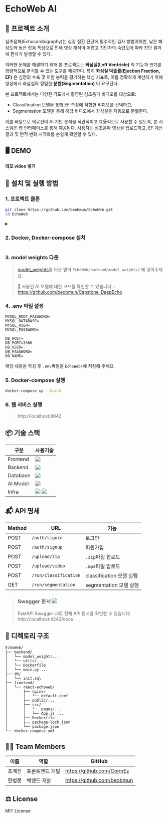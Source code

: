 # EchoWeb AI
## 🎯 프로젝트 소개
심초음파(Echocardiography)는 심장 질환 진단에 필수적인 검사 방법이지만, 낮은 해상도와 높은 잡음 특성으로 인해 영상 해석이 어렵고 진단자의 숙련도에 따라 진단 결과에 편차가 발생할 수 있다.

이러한 문제를 해결하기 위해 본 프로젝트는 **좌심실(Left Ventricle)** 의 기능과 크기를 정량적으로 분석할 수 있는 도구를 제공한다. 특히 **좌심실 박출률(Ejection Fraction, EF)** 은 심장의 수축 및 이완 능력을 평가하는 핵심 지표로, 이를 정확하게 계산하기 위해 영상에서 좌심실의 정밀한 **분할(Segmentation)** 이 요구된다.

본 프로젝트에서는 다양한 각도에서 촬영된 심초음파 비디오를 대상으로:
- Classification 모델을 통해 EF 측정에 적합한 비디오를 선택하고,
- Segmentation 모델을 통해 해당 비디오에서 좌심실을 자동으로 분할한다.

이를 바탕으로 의료진이 AI 기반 분석을 직관적이고 효율적으로 사용할 수 있도록, 본 시스템은 웹 인터페이스를 통해 제공된다. 사용자는 심초음파 영상을 업로드하고, EF 계산 결과 및 면적 변화 시각화를 손쉽게 확인할 수 있다.

## 🖥️ DEMO
**데모 video 넣기**

## 🚀 설치 및 실행 방법
### 1. 프로젝트 클론
```bash
git clone https://github.com/beobmun/EchoWeb.git
cd EchoWeb
```
<details>
  <summary>
    
  ### 2. Docker, Docker-compose 설치
  </summary>
  
  #### 2-1. Docker 설치에 필요한 패키지 설치
  ```bash
  sudo apt-get install apt-transport-https ca-certificates curl gnupg-agent software-properties-common
  ```
  #### 2-2. Docker 공식 GPG 설치
  ```bash
  curl -fsSL https://download.docker.com/linux/ubuntu/gpg | sudo apt-key add -
  ```
  #### 2-3. Docker 공식 apt 저장소 추가
  ```bash
  sudo add-apt-repository "deb [arch=amd64] https://download.docker.com/linux/ubuntu $(lsb_release -cs) stable"
  ```
  #### 2-4. Docker 설치
  ```bash
  sudo apt-get install docker-ce docker-ce-cli containerd.io
  ```
  #### 2-5. Docker 설치 확인
  ```bash
  sudo systemctl status docker
  docker -v
  ```
  #### 2-6. Docker-compose 설치
  ```bash
  sudo curl -SL "https://github.com/docker/compose/releases/download/v2.23.0/docker-compose-$(uname -s)-$(uname -m)" -o /usr/local/bin/docker-compose
  ```
  #### 2-7. Docker-compose 권한 부여
  ```bash
  sudo chmod +x /usr/local/bin/docker-compose
  ```
  #### 2-8. Docker-compose 심볼릭 링크 지정
  ```bash
  sudo ln -s /usr/local/bin/docker-compose /usr/bin/docker-compose
  ```
  #### 2-9. Docker-compose 버전 확인
  ```bash
  docker-compose --version
  ```
</details>

### 3. model weights 다운
> [model_weights](https://drive.google.com/drive/folders/1Sz0Pox7EK7c0mRxSX12g7wUa3q6K_-Jg?usp=sharing)를 다운 받아 ```EchoWeb/backend/model_weights/``` 에 넣어주세요.
>
> 🔎 사용된 AI 모델에 대한 코드를 확인할 수 있습니다. : https://github.com/beobmun/Capstone_DeepEcho
### 4. .env 파일 설정
```
MYSQL_ROOT_PASSWORD=
MYSQL_DATABASE=
MYSQL_USER=
MYSQL_PASSWORD=

DB_HOST=
DB_PORT=3306
DB_USER=
DB_PASSWORD=
DB_NAME=
```
해당 내용을 작성 후 ```.env```파일을 ```EchoWeb\```에 저장해 주세요.
### 5. Docker-compose 실행
```bash
docker-compose up --build
```
### 6. 웹 서비스 실행
> http://localhost:8042

## 📦 기술 스택
|  구분  |사용기술|
|---|------|
|  Frontend  |<img src="https://img.shields.io/badge/react-61DAFB?style=for-the-badge&logo=react&logoColor=white">|
|  Backend  |<img src="https://img.shields.io/badge/fastapi-009688?style=for-the-badge&logo=fastapi&logoColor=white">|
|  Database  |<img src="https://img.shields.io/badge/mysql-4479A1?style=for-the-badge&logo=mysql&logoColor=white">|
|  AI Model  |<img src="https://img.shields.io/badge/pytorch-EE4C2C?style=for-the-badge&logo=pytorch&logoColor=white">||
|  Infra  |<img src="https://img.shields.io/badge/docker-2496ED?style=for-the-badge&logo=docker&logoColor=white"> <img src="https://img.shields.io/badge/nginx-009639?style=for-the-badge&logo=nginx&logoColor=white">|


## 📬 API 명세
|Method|URL|기능|
|------|---|---|
|POST|`/auth/signin`|로그인|
|POST|`/auth/signup`|회원가입|
|POST|`/upload/zip`|`.zip`파일 업로드|
|POST|`/upload/video`|`.mp4`파일 업로드|
|POST|`/run/classification`|classification 모델 실행|
|GET|`/run/segmentation`|segmentation 모델 실행|
> ### Swagger 문서 <img src="https://img.shields.io/badge/swagger-85EA2D?style=for-the-badge&logo=swagger&logoColor=white">
> FastAPI Swagger UI로 전체 API 문서를 확인할 수 있습니다:
http://localhost:4242/docs

## 📁 디렉토리 구조
```
EchoWeb/
├── backend/
│   └── model_weight/...
│   └── utils/...
│   └── Dockerfile
│   └── main.py ...
├── db/
│   └── init.sql
├── frontend/
│   └── react-echoweb/
│       ├── nginx/
│       │   └── default.conf
│       ├── public/...
│       ├── src/
│       │   └── pages/...
│       │   └── App.js ...
│       ├── Dockerfile
│       ├── package-lock.json
│       └── package.json
└── docker-compose.yml
```

## 👨‍💻 Team Members
|이름|역할|GitHub|
|--|----|------|
|조계진|프론트엔드 개발|https://github.com/CorinEz|
|한법문|백엔드 개발|https://github.com/beobmun|

## ⚖️ License
MIT License
